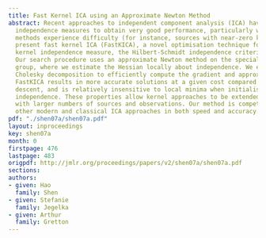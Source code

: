 ```yaml
---
title: Fast Kernel ICA using an Approximate Newton Method
abstract: Recent approaches to independent component analysis (ICA) have used kernel
  independence measures to obtain very good performance, particularly where classical
  methods experience difficulty (for instance, sources with near-zero kurtosis). We
  present fast kernel ICA (FastKICA), a novel optimisation technique for one such
  kernel independence measure, the Hilbert-Schmidt independence criterion (HSIC).
  Our search procedure uses an approximate Newton method on the special orthogonal
  group, where we estimate the Hessian locally about independence. We employ incomplete
  Cholesky decomposition to efficiently compute the gradient and approximate Hessian.
  FastKICA results in more accurate solutions at a given cost compared with gradient
  descent, and is relatively insensitive to local minima when initialised far from
  independence. These properties allow kernel approaches to be extended to problems
  with larger numbers of sources and observations. Our method is competitive with
  other modern and classical ICA approaches in both speed and accuracy.
pdf: "./shen07a/shen07a.pdf"
layout: inproceedings
key: shen07a
month: 0
firstpage: 476
lastpage: 483
origpdf: http://jmlr.org/proceedings/papers/v2/shen07a/shen07a.pdf
sections: 
authors:
- given: Hao
  family: Shen
- given: Stefanie
  family: Jegelka
- given: Arthur
  family: Gretton
---
```


